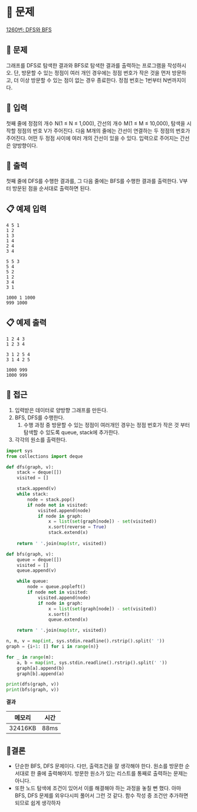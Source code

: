 # 📌 문제

[1260번: DFS와 BFS](https://www.acmicpc.net/problem/1260)

## 🔎 문제

그래프를 DFS로 탐색한 결과와 BFS로 탐색한 결과를 출력하는 프로그램을 작성하시오. 단, 방문할 수 있는 정점이 여러 개인 경우에는 정점 번호가 작은 것을 먼저 방문하고, 더 이상 방문할 수 있는 점이 없는 경우 종료한다. 정점 번호는 1번부터 N번까지이다.

## 🔎 입력

첫째 줄에 정점의 개수 N(1 ≤ N ≤ 1,000), 간선의 개수 M(1 ≤ M ≤ 10,000), 탐색을 시작할 정점의 번호 V가 주어진다. 다음 M개의 줄에는 간선이 연결하는 두 정점의 번호가 주어진다. 어떤 두 정점 사이에 여러 개의 간선이 있을 수 있다. 입력으로 주어지는 간선은 양방향이다.

## 🔎 출력

첫째 줄에 DFS를 수행한 결과를, 그 다음 줄에는 BFS를 수행한 결과를 출력한다. V부터 방문된 점을 순서대로 출력하면 된다.

## 📋 예제 입력

```
4 5 1
1 2
1 3
1 4
2 4
3 4
```

```
5 5 3
5 4
5 2
1 2
3 4
3 1
```

```
1000 1 1000
999 1000
```

## 📋 예제 출력

```
1 2 4 3
1 2 3 4
```

```
3 1 2 5 4
3 1 4 2 5
```

```
1000 999
1000 999
```

## 🔎 접근

1. 입력받은 데이터로 양방향 그래프를 만든다. 
2. BFS, DFS를 수행한다. 
    1. 수행 과정 중 방문할 수 있는 정점이 여러개인 경우는 정점 번호가 작은 것 부터 탐색할 수 있도록 queue, stack에 추가한다. 
3. 각각의 원소를 출력한다. 

```python
import sys
from collections import deque

def dfs(graph, v):
    stack = deque([])
    visited = []

    stack.append(v)
    while stack:
        node = stack.pop()
        if node not in visited:
            visited.append(node)
            if node in graph:
                x = list(set(graph[node]) - set(visited))
                x.sort(reverse = True)
                stack.extend(x)
    
    return ' '.join(map(str, visited))

def bfs(graph, v):
    queue = deque([])
    visited = []
    queue.append(v)

    while queue:
        node = queue.popleft()
        if node not in visited:
            visited.append(node)
            if node in graph:
                x = list(set(graph[node]) - set(visited))
                x.sort()
                queue.extend(x)

    return ' '.join(map(str, visited))

n, m, v = map(int, sys.stdin.readline().rstrip().split(' '))
graph = {i+1: [] for i in range(n)}

for _ in range(m):
    a, b = map(int, sys.stdin.readline().rstrip().split(' '))
    graph[a].append(b)
    graph[b].append(a)

print(dfs(graph, v))
print(bfs(graph, v))

```

**결과**

| 메모리 | 시간 |
| --- | --- |
| 32416KB | 88ms |

## 📎결론

- 단순한 BFS, DFS 문제이다. 다만, 출력조건을 잘 생각해야 한다. 원소를 방문한 순서대로 한 줄에 출력해야지. 방문한 원소가 있는 리스트를 통째로 출력하는 문제는 아니다.
- 또한 노드 탐색에 조건이 있어서 이를 해결해야 하는 과정을 놓칠 뻔 했다. 아마 BFS, DFS 문제를 외우다시피 풀어서 그런 것 같다. 함수 작성 중 조건만 추가하면 되므로 쉽게 생각하자
